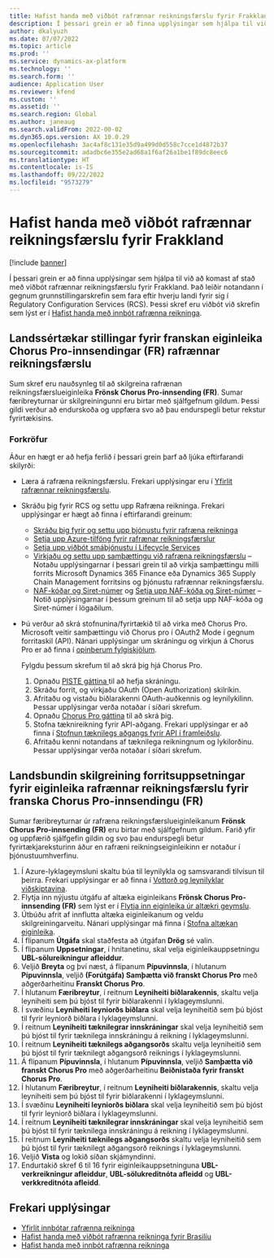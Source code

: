 ```yaml
---
title: Hafist handa með viðbót rafrænnar reikningsfærslu fyrir Frakkland
description: Í þessari grein er að finna upplýsingar sem hjálpa til við að komast af stað með viðbót rafrænnar reikningsfærslu fyrir Fraklland.
author: dkalyuzh
ms.date: 07/07/2022
ms.topic: article
ms.prod: ''
ms.service: dynamics-ax-platform
ms.technology: ''
ms.search.form: ''
audience: Application User
ms.reviewer: kfend
ms.custom: ''
ms.assetid: ''
ms.search.region: Global
ms.author: janeaug
ms.search.validFrom: 2022-00-02
ms.dyn365.ops.version: AX 10.0.29
ms.openlocfilehash: 3ac4af8c131e35d9a499d0d558c7cce1d4872b37
ms.sourcegitcommit: adadbc6e355e2ad68a1f6af26a1be1f89dc8eec6
ms.translationtype: HT
ms.contentlocale: is-IS
ms.lasthandoff: 09/22/2022
ms.locfileid: "9573279"
---
```

# <a name="get-started-with-the-electronic-invoicing-add-on-for-france"></a>Hafist handa með viðbót rafrænnar reikningsfærslu fyrir Frakkland

[!include [banner](../includes/banner.md)]

Í þessari grein er að finna upplýsingar sem hjálpa til við að komast af stað með viðbót rafrænnar reikningsfærslu fyrir Frakkland. Það leiðir notandann í gegnum grunnstillingarskrefin sem fara eftir hverju landi fyrir sig í Regulatory Configuration Services (RCS). Þessi skref eru viðbót við skrefin sem lýst er í [Hafist handa með innbót rafrænna reikninga](e-invoicing-get-started.md).

## <a name="country-specific-configuration-for-french-chorus-pro-submission-fr-electronic-invoicing-feature"></a>Landssértækar stillingar fyrir franskan eiginleika Chorus Pro-innsendingar (FR) rafrænnar reikningsfærslu

Sum skref eru nauðsynleg til að skilgreina rafrænan reikningsfærslueiginleika **Frönsk Chorus Pro-innsending (FR)**. Sumar færibreyturnar úr skilgreiningunni eru birtar með sjálfgefnum gildum. Þessi gildi verður að endurskoða og uppfæra svo að þau endurspegli betur rekstur fyrirtækisins.

### <a name="prerequisites"></a>Forkröfur

Áður en hægt er að hefja ferlið í þessari grein þarf að ljúka eftirfarandi skilyrði:

- Læra á rafræna reikningsfærslu. Frekari upplýsingar eru í [Yfirlit rafrænnar reikningsfærslu](e-invoicing-service-overview.md).
- Skráðu þig fyrir RCS og settu upp Rafræna reikninga. Frekari upplýsingar er hægt að finna í eftirfarandi greinum:

    - [Skráðu þig fyrir og settu upp þjónustu fyrir rafræna reikninga](e-invoicing-sign-up-install.md)
    - [Setja upp Azure-tilföng fyrir rafrænar reikningsfærslur](e-invoicing-set-up-azure-resources.md)
    - [Setja upp viðbót smáþjónustu í Lifecycle Services](e-invoicing-install-add-in-microservices-lcs.md)
    - [Virkjaðu og settu upp samþættingu við rafræna reikningsfærslu](e-invoicing-activate-setup-integration.md) – Notaðu upplýsingarnar í þessari grein til að virkja samþættingu milli forrits Microsoft Dynamics 365 Finance eða Dynamics 365 Supply Chain Management forritsins og þjónustu rafrænnar reikningsfærslu.
    - [NAF-kóðar og Siret-númer](emea-fra-naf-codes-siret-numbers.md) og [Setja upp NAF-kóða og Siret-númer](tasks/fr-00003-naf-codes-siret-numbers.md) – Notið upplýsingarnar í þessum greinum til að setja upp NAF-kóða og Siret-númer í lögaðilum. 

- Þú verður að skrá stofnunina/fyrirtækið til að virka með Chorus Pro. Microsoft veitir samþættingu við Chorus pro í OAuth2 Mode í gegnum forritaskil (API). Nánari upplýsingar um skráningu og virkjun á Chorus Pro er að finna í [opinberum fylgiskjölum](https://communaute.chorus-pro.gouv.fr/documentation/help-for-api-developers-in-oauth2-mode/).

    Fylgdu þessum skrefum til að skrá þig hjá Chorus Pro.

    1. Opnaðu [PISTE gáttina ](https://piste.gouv.fr/en/component/apiportal/registration) til að hefja skráningu. 
    2. Skráðu forrit, og virkjaðu OAuth (Open Authorization) skilríkin.
    3. Afritaðu og vistaðu biðlarakenni OAuth-auðkennis og leynilykilinn. Þessar upplýsingar verða notaðar í síðari skrefum.
    4. Opnaðu [Chorus Pro gáttina](https://portail.chorus-pro.gouv.fr/aife_csm/?id=aife_enrollment) til að skrá þig. 
    5. Stofna tæknireikning fyrir API-aðgang. Frekari upplýsingar er að finna í [Stofnun tæknilegs aðgangs fyrir API í framleiðslu](https://communaute.chorus-pro.gouv.fr/documentation/creation-of-a-technical-account-for-an-api-access-in-production/).
    6. Afritaðu kenni notandans af tæknilega reikningnum og lykilorðinu. Þessar upplýsingar verða notaðar í síðari skrefum.

## <a name="country-specific-configuration-of-the-application-setup-for-the-french-chorus-pro-submission-fr-electronic-invoicing-feature"></a>Landsbundin skilgreining forritsuppsetningar fyrir eiginleika rafrænnar reikningsfærslu fyrir franska Chorus Pro-innsendingu (FR)

Sumar færibreyturnar úr rafræna reikningsfærslueiginleikanum **Frönsk Chorus Pro-innsending (FR)** eru birtar með sjálfgefnum gildum. Farið yfir og uppfærið sjálfgefin gildin og svo þau endurspegli betur fyrirtækjareksturinn áður en rafræni reikningseiginleikinn er notaður í þjónustuumhverfinu.

1. Í Azure-lyklageymsluni skaltu búa til leynilykla og samsvarandi tilvísun til þeirra. Frekari upplýsingar er að finna í [Vottorð og leynilyklar viðskiptavina](e-invoicing-customer-certificates-secrets.md).
2. Flytja inn nýjustu útgáfu af altæka eiginleikans **Frönsk Chorus Pro-innsending (FR)** sem lýst er í [Flytja inn eiginleika úr altækri geymslu](e-invoicing-import-feature-global-repository.md).
3. Útbúðu afrit af innflutta altæka eiginleikanum og veldu skilgreiningarveitu. Nánari upplýsingar má finna í [Stofna altækan eiginleika](e-invoicing-create-new-globalization-feature.md).
4. Í flipanum **Útgáfa** skal staðfesta að útgáfan **Drög** sé valin.
5. Í flipanum **Uppsetningar**, í hnitanetinu, skal velja eiginleikauppsetningu **UBL-sölureikningur afleiddur**.
6. Veljið **Breyta** og því næst, á flipanum **Pípuvinnsla**, í hlutanum **Pípuvinnsla**, veljið **(Forútgáfa) Samþætta við franskt Chorus Pro** með aðgerðarheitinu **Franskt Chorus Pro**.
7. Í hlutanum **Færibreytur**, í reitnum **Leyniheiti biðlarakennis**, skaltu velja leyniheiti sem þú bjóst til fyrir biðlarakenni í lyklageymslunni.
8. Í svæðinu **Leyniheiti leyniorðs biðlara** skal velja leyniheitið sem þú bjóst til fyrir leyniorð biðlara í lyklageymslunni.
9. Í reitnum **Leyniheiti tæknilegrar innskráningar** skal velja leyniheitið sem þú bjóst til fyrir tæknilega innskráningu á reikning í lyklageymslunni.
10. Í reitnum **Leyniheiti tæknilegs aðgangsorðs** skaltu velja leyniheitið sem þú bjóst til fyrir tæknilegt aðgangsorð reiknings í lyklageymslunni.
11. Á flipanum **Pípuvinnsla**, í hlutanum **Pípuvinnsla**, veljið **Samþætta við franskt Chorus Pro** með aðgerðarheitinu **Beiðnistaða fyrir franskt Chorus Pro**.
12. Í hlutanum **Færibreytur**, í reitnum **Leyniheiti biðlarakennis**, skaltu velja leyniheiti sem þú bjóst til fyrir biðlarakenni í lyklageymslunni.
13. Í svæðinu **Leyniheiti leyniorðs biðlara** skal velja leyniheitið sem þú bjóst til fyrir leyniorð biðlara í lyklageymslunni.
14. Í reitnum **Leyniheiti tæknilegrar innskráningar** skal velja leyniheitið sem þú bjóst til fyrir tæknilega innskráningu á reikning í lyklageymslunni.
15. Í reitnum **Leyniheiti tæknilegs aðgangsorðs** skaltu velja leyniheitið sem þú bjóst til fyrir tæknilegt aðgangsorð reiknings í lyklageymslunni.
16. Veljið **Vista** og lokið síðan skjámyndinni.
17. Endurtakið skref 6 til 16 fyrir eiginleikauppsetninguna **UBL-verkreikningur afleiddur**, **UBL-sölukreditnóta afleidd** og **UBL-verkkreditnóta afleidd**.

## <a name="additional-resources"></a>Frekari upplýsingar

- [Yfirlit innbótar rafrænna reikninga](e-invoicing-service-overview.md)
- [Hafist handa með viðbót rafrænna reikninga fyrir Brasilíu](e-invoicing-get-started-service-administration.md)
- [Hafist handa með innbót rafrænna reikninga](e-invoicing-get-started.md)
